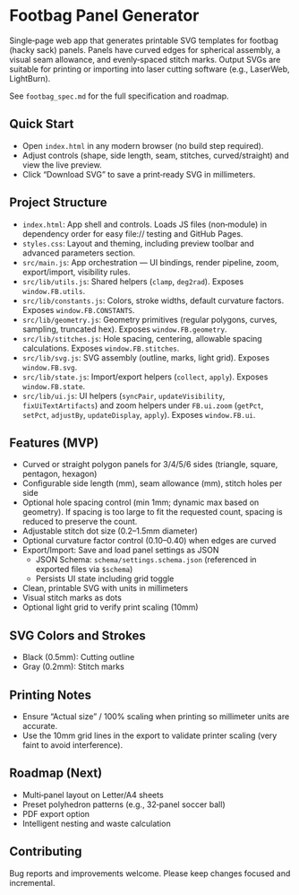 # Footbag Panel Generator

Single‑page web app that generates printable SVG templates for footbag (hacky sack) panels. Panels have curved edges for spherical assembly, a visual seam allowance, and evenly‑spaced stitch marks. Output SVGs are suitable for printing or importing into laser cutting software (e.g., LaserWeb, LightBurn).

See `footbag_spec.md` for the full specification and roadmap.

## Quick Start

- Open `index.html` in any modern browser (no build step required).
- Adjust controls (shape, side length, seam, stitches, curved/straight) and view the live preview.
- Click “Download SVG” to save a print‑ready SVG in millimeters.

## Project Structure

- `index.html`: App shell and controls. Loads JS files (non‑module) in dependency order for easy file:// testing and GitHub Pages.
- `styles.css`: Layout and theming, including preview toolbar and advanced parameters section.
- `src/main.js`: App orchestration — UI bindings, render pipeline, zoom, export/import, visibility rules.
- `src/lib/utils.js`: Shared helpers (`clamp`, `deg2rad`). Exposes `window.FB.utils`.
- `src/lib/constants.js`: Colors, stroke widths, default curvature factors. Exposes `window.FB.CONSTANTS`.
- `src/lib/geometry.js`: Geometry primitives (regular polygons, curves, sampling, truncated hex). Exposes `window.FB.geometry`.
- `src/lib/stitches.js`: Hole spacing, centering, allowable spacing calculations. Exposes `window.FB.stitches`.
- `src/lib/svg.js`: SVG assembly (outline, marks, light grid). Exposes `window.FB.svg`.
- `src/lib/state.js`: Import/export helpers (`collect`, `apply`). Exposes `window.FB.state`.
- `src/lib/ui.js`: UI helpers (`syncPair`, `updateVisibility`, `fixUiTextArtifacts`) and zoom helpers under `FB.ui.zoom` (`getPct`, `setPct`, `adjustBy`, `updateDisplay`, `apply`). Exposes `window.FB.ui`.

## Features (MVP)

- Curved or straight polygon panels for 3/4/5/6 sides (triangle, square, pentagon, hexagon)
- Configurable side length (mm), seam allowance (mm), stitch holes per side
- Optional hole spacing control (min 1mm; dynamic max based on geometry). If spacing is too large to fit the requested count, spacing is reduced to preserve the count.
- Adjustable stitch dot size (0.2–1.5mm diameter)
- Optional curvature factor control (0.10–0.40) when edges are curved
- Export/Import: Save and load panel settings as JSON
  - JSON Schema: `schema/settings.schema.json` (referenced in exported files via `$schema`)
  - Persists UI state including grid toggle
- Clean, printable SVG with units in millimeters
- Visual stitch marks as dots
- Optional light grid to verify print scaling (10mm)

## SVG Colors and Strokes

- Black (0.5mm): Cutting outline
- Gray (0.2mm): Stitch marks

## Printing Notes

- Ensure “Actual size” / 100% scaling when printing so millimeter units are accurate.
- Use the 10mm grid lines in the export to validate printer scaling (very faint to avoid interference).

## Roadmap (Next)

- Multi‑panel layout on Letter/A4 sheets
- Preset polyhedron patterns (e.g., 32‑panel soccer ball)
- PDF export option
- Intelligent nesting and waste calculation

## Contributing

Bug reports and improvements welcome. Please keep changes focused and incremental.
